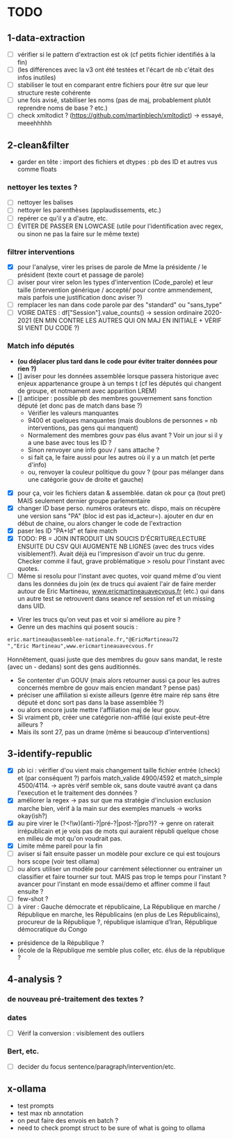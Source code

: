 # TODO

## 1-data-extraction

- [ ] vérifier si le pattern d'extraction est ok (cf petits fichier identifiés à la fin)
- [ ] (les différences avec la v3 ont été testées et l'écart de nb c'était des infos inutiles)
- [ ] stabiliser le tout en comparant entre fichiers pour être sur que leur structure reste cohérente
- [ ] une fois avisé, stabiliser les noms (pas de maj, probablement plutôt reprendre noms de base ? etc.)
- [ ] check xmltodict ? (<https://github.com/martinblech/xmltodict>) -> essayé, meeehhhhh
  
## 2-clean&filter

- garder en tête : import des fichiers et dtypes : pb des ID et autres vus comme floats

### nettoyer les textes ?

- [ ] nettoyer les balises
- [ ] nettoyer les parenthèses (applaudissements, etc.)
- [ ] repérer ce qu'il y a d'autre, etc.
- [ ] ÉVITER DE PASSER EN LOWCASE (utile pour l'identification avec regex, ou sinon ne pas la faire sur le même texte)

### filtrer interventions

- [X] pour l'analyse, virer les prises de parole de Mme la présidente / le président (texte court et passage de parole)
- [ ] aviser pour virer selon les types d'intervention (Code_parole) et leur taille (intervention générique / accepté/ pour contre ammendement, mais parfois une justification donc aviser ?)
- [ ] remplacer les nan dans code parole par des "standard" ou "sans_type"
- [ ] VOIRE DATES : df["Session"].value_counts() -> session ordinaire 2020-2021 (EN MIN CONTRE LES AUTRES QUI ON MAJ EN INITIALE + VÉRIF SI VIENT DU CODE ?)

### Match info députés

- **(ou déplacer plus tard dans le code pour éviter traiter données pour rien ?)**
- [] aviser pour les données assemblée lorsque passera historique avec enjeux appartenance groupe à un temps t (cf les députés qui changent de groupe, et notmament avec apparition LREM)
- [] anticiper : possible pb des membres gouvernement sans fonction député (et donc pas de match dans base ?)
  - Vérifier les valeurs manquantes
  - 9400 et quelques manquantes (mais doublons de personnes = nb interventions, pas gens qui manquent)
  - Normalement des membres gouv pas élus avant ? Voir un jour si il y a une base avec tous les ID ?
  - Sinon renvoyer une info gouv / sans attache ?
  - si fait ça, le faire aussi pour les autres où il y a un match (et perte d'info)
  - ou, renvoyer la couleur politique du gouv ? (pour pas mélanger dans une catégorie gouv de droite et gauche)
- [X] pour ça, voir les fichiers datan & assemblée. datan ok pour ça (tout pret) MAIS seulement dernier groupe parlementaire
- [X] changer ID base perso. numéros orateurs etc. dispo, mais on récupère une version sans "PA" (bloc id est pas id_acteur=). ajouter en dur en début de chaine, ou alors changer le code de l'extraction
- [X] paser les ID "PA+Id" et faire match
- [X] TODO: PB = JOIN INTRODUIT UN SOUCIS D'ÉCRITURE/LECTURE ENSUITE DU CSV QUI AUGMENTE NB LIGNES (avec des trucs vides visiblement?). Avait déjà eu l'impresison d'avoir un truc du genre. Checker comme il faut, grave problématique > resolu pour l'instant avec quotes.
- [ ] Même si resolu pour l'instant avec quotes, voir quand même d'ou vient dans les données du join (ex de trucs qui avaient l'air de faire merder autour de Eric Martineau, www.ericmartineauavecvous.fr (etc.) qui dans un autre test se retrouvent dans seance ref session ref et un missing dans UID.
- Virer les trucs qu'on veut pas et voir si améliore au pire ?
- Genre un des machins qui posent soucis :

```markdown
eric.martineau@assemblee-nationale.fr,"@EricMartineau72
","Eric Martineau",www.ericmartineauavecvous.fr
```

Honnêtement, quasi juste que des membres du gouv sans mandat, le reste (avec un - dedans) sont des gens auditionnés.
- Se contenter d'un GOUV (mais alors retourner aussi ça pour les autres concernés membre de gouv mais encien mandant ? pense pas)
- préciser une affiliation si existe ailleurs (genre être maire rép sans être député et donc sort pas dans la base assemblée ?)
- ou alors encore juste mettre l'affiliation maj de leur gouv.
- Si vraiment pb, créer une catégorie non-affilié (qui existe peut-être ailleurs ?
- Mais ils sont 27, pas un drame (même si beaucoup d'interventions)


## 3-identify-republic

- [x] pb ici : vérifier d'ou vient mais changement taille fichier entrée (check) et (par conséquent ?) parfois match_valide 4900/4592 et match_simple 4500/4114. -> après vérif semble ok, sans doute vautré avant ça dans l'execution et le traitement des données ?
- [X] améliorer la regex -> pas sur que ma stratégie d'inclusion exclusion marche bien, vérif à la main sur des exemples manuels -> works okay(ish?)
- [X] au pire virer le (?<!\w)(anti-?|pré-?|post-?|pro?)? -> genre on raterait irrépublicain et je vois pas de mots qui auraient républi quelque chose en milieu de mot qu'on voudrait pas.
- [X] Limite même pareil pour la fin
- [ ] aviser si fait ensuite passer un modèle pour exclure ce qui est toujours hors scope (voir test ollama)
- [ ] ou alors utiliser un modèle pour carrément sélectionner ou entrainer un classifier et faire tourner sur tout. MAIS pas trop le temps pour l'instant ? avancer pour l'instant en mode essai/demo et affiner comme il faut ensuite ?
- [ ] few-shot ?
- [ ] à virer  : Gauche démocrate et républicaine, La République en marche / République en marche, les Républicains (en plus de Les Républicains), procureur de la République ?, république islamique d’Iran, République démocratique du Congo
- présidence de la République ?
- (école de la République me semble plus coller, etc. élus de la république ?


## 4-analysis ?

### de nouveau pré-traitement des textes ?

### dates

- [ ] Vérif la conversion : visiblement des outliers

### Bert, etc.

- [ ] decider du focus sentence/paragraph/intervention/etc.

## x-ollama

- test prompts
- test max nb annotation
- on peut faire des envois en batch ?
- need to check prompt struct to be sure of what is going to ollama

